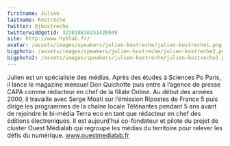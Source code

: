 ```yaml
---
firstname: Julien
lastname: Kostrèche
twitter: @jkostreche
twitterwiddgetid: 323818830151426049
site: http://www.hyblab.fr/
avatar: /assets/images/speakers/julien-kostreche/julien-kostreche1.png
bigphoto: /assets/images/speakers/julien-kostreche/julien-kostreche2.png
bigphoto2: /assets/images/speakers/julien-kostreche/julien-kostreche3.png
---
```


Julien est un spécialiste des médias. Après des études à Sciences Po Paris, il lance le magazine mensuel Don Quichotte puis entre à l’agence de presse CAPA comme rédacteur en chef de la filiale Online. Au début des années 2000, il travaille avec Serge Moati sur l’émission Ripostes de France 5 puis dirige les programmes de la chaîne locale Télénantes pendant 5 ans avant de rejoindre le bi-média Terra eco en tant que rédacteur en chef des éditions électroniques. Il est aujourd’hui co-fondateur et pilote du projet de cluster Ouest Médialab qui regroupe les médias du territoire pour relever les défis du numérique.
www.ouestmedialab.fr
